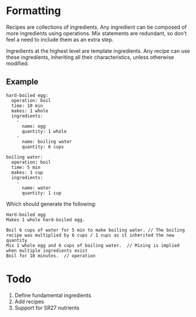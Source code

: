 # Formatting

Recipes are collections of ingredients. Any ingredient can be composed of more ingredients using operations. Mix statements are redundant, so don't feel a need to include them as an extra step.

Ingredients at the highest level are template ingredients. Any recipe can use these ingredients, inheriting all their characteristics, unless otherwise modified.

## Example

```
hard-boiled egg:
  operation: boil
  time: 10 min
  makes: 1 whole
  ingredients:
    -
      name: egg
      quantity: 1 whole
    -
      name: boiling water
      quantity: 6 cups
      
boiling water:
  operation: boil
  time: 5 min
  makes: 1 cup
  ingredients:
    -
      name: water
      quantity: 1 cup
```

Which should generate the following:

```
Hard-boiled egg
Makes 1 whole hard-boiled egg.

Boil 6 cups of water for 5 min to make boiling water. // The boiling recipe was multiplied by 6 cups / 1 cups as it inherited the new quantity
Mix 1 whole egg and 6 cups of boiling water.  // Mixing is implied when multiple ingredients exist
Boil for 10 minutes.  // operation
```

# Todo

1. Define fundamental ingredients
2. Add recipes
3. Support for SR27 nutrients
